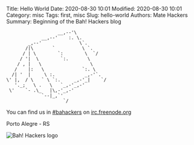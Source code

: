 Title: Hello World
Date: 2020-08-30 10:01
Modified: 2020-08-30 10:01
Category: misc
Tags: first, misc
Slug: hello-world
Authors: Mate Hackers
Summary: Beginning of the Bah! Hackers blog


                       __,--'\
                 __,--'    :. \.
            _,--'              \`.
           /|\       `          \ `.
          / | \        `:        \  `/
         / '|  \        `:.       \
        / , |   \                  \
       /    |:   \              `:. \
      /| '  |     \ :.           _,-'`.
    \' |,  / \   ` \ `:.     _,-'_|    `/
       '._;   \ .   \   `_,-'_,-'
     \'    `- .\_   |\,-'_,-'
                 `--|_,`'
                         `/

You can find us in [#bahackers](http://webchat.freenode.net/?channels=bahackers) on [irc.freenode.org](http://freenode.org)

Porto Alegre - RS

![Bah! Hackers logo]({static}/images/logo.jpg)
